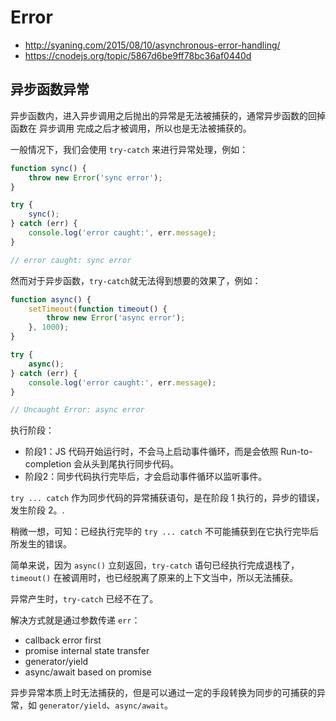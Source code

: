 # Error

* http://syaning.com/2015/08/10/asynchronous-error-handling/
* https://cnodejs.org/topic/5867d6be9ff78bc36af0440d

## 异步函数异常

异步函数内，进入异步调用之后抛出的异常是无法被捕获的，通常异步函数的回掉函数在 异步调用 完成之后才被调用，所以也是无法被捕获的。


一般情况下，我们会使用 `try-catch` 来进行异常处理，例如：

```js
function sync() {
	throw new Error('sync error');
}

try {
	sync();
} catch (err) {
	console.log('error caught:', err.message);
}

// error caught: sync error
```

然而对于异步函数，`try-catch`就无法得到想要的效果了，例如：

```js
function async() {
	setTimeout(function timeout() {
		throw new Error('async error');
	}, 1000);
}

try {
	async();
} catch (err) {
	console.log('error caught:', err.message);
}

// Uncaught Error: async error
```

执行阶段：

* 阶段1：JS 代码开始运行时，不会马上启动事件循环，而是会依照 Run-to-completion 会从头到尾执行同步代码。
* 阶段2：同步代码执行完毕后，才会启动事件循环以监听事件。

`try ... catch` 作为同步代码的异常捕获语句，是在阶段 1 执行的，异步的错误，发生阶段 2。.

稍微一想，可知：已经执行完毕的 `try ... catch` 不可能捕获到在它执行完毕后所发生的错误。

简单来说，因为 `async()` 立刻返回，`try-catch` 语句已经执行完成退栈了，`timeout()` 在被调用时，也已经脱离了原来的上下文当中，所以无法捕获。

异常产生时，`try-catch` 已经不在了。

解决方式就是通过参数传递 `err`：

* callback error first
* promise internal state transfer
* generator/yield
* async/await based on promise

异步异常本质上时无法捕获的，但是可以通过一定的手段转换为同步的可捕获的异常，如 `generator/yield`、`async/await`。
